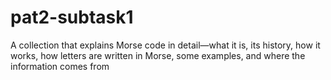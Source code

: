 # pat2-subtask1
A collection that explains Morse code in detail—what it is, its history, how it works, how letters are written in Morse, some examples, and where the information comes from
